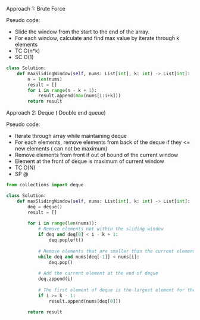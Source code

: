 Approach 1: Brute Force

Pseudo code:
- Slide the window from the start to the end of the array.
- For each window, calculate and find max value by iterate through k elements
- TC O(n*k)
- SC O(1)

```python
class Solution:
    def maxSlidingWindow(self, nums: List[int], k: int) -> List[int]:
        n = len(nums)
        result = []
        for i in range(n - k + 1):
            result.append(max(nums[i:i+k]))
        return result

```

Approach 2: Deque ( Double end queue)

Pseudo code:
- Iterate through array while maintaining deque
- For each elements, remove elements from back of the deque if they <= new elements ( can not be maximum)
- Remove elements from front if out of bound of the current window
- Element at the front of deque is maximum of current window
- TC O(N)
- SP @

```python
from collections import deque

class Solution:
    def maxSlidingWindow(self, nums: List[int], k: int) -> List[int]:
        deq = deque()
        result = []
        
        for i in range(len(nums)):
            # Remove elements not within the sliding window
            if deq and deq[0] < i - k + 1:
                deq.popleft()
            
            # Remove elements that are smaller than the current element
            while deq and nums[deq[-1]] < nums[i]:
                deq.pop()
            
            # Add the current element at the end of deque
            deq.append(i)
            
            # The first element of deque is the largest element for the current window
            if i >= k - 1:
                result.append(nums[deq[0]])
        
        return result

```